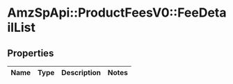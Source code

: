 # AmzSpApi::ProductFeesV0::FeeDetailList

## Properties
Name | Type | Description | Notes
------------ | ------------- | ------------- | -------------


